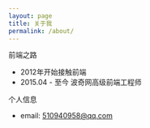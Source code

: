 ```yaml
---
layout: page
title: 关于我
permalink: /about/
---
```


前端之路

- 2012年开始接触前端
- 2015.04 - 至今    波奇网高级前端工程师

个人信息

- email: <510940958@qq.com>
